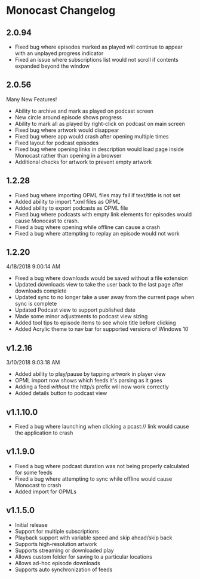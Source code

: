 # Monocast Changelog #

## 2.0.94 ##

* Fixed bug where episodes marked as played will continue to appear with an unplayed progress indicator
* Fixed an issue where subscriptions list would not scroll if contents expanded beyond the window

## 2.0.56 ##

Many New Features!

* Ability to archive and mark as played on podcast screen
* New circle around episode shows progress
* Ability to mark all as played by right-click on podcast on main screen
* Fixed bug where artwork would disappear
* Fixed bug where app would crash after opening multiple times
* Fixed layout for podcast episodes
* Fixed bug where opening links in description would load page inside Monocast rather than opening in a browser
* Additional checks for artwork to prevent empty artwork

## 1.2.28 ##

* Fixed bug where importing OPML files may fail if text/title is not set
* Added ability to import *.xml files as OPML
* Added ability to export podcasts as OPML file
* Fixed bug where podcasts with empty link elements for episodes would cause Monocast to crash.
* Fixed a bug where opening while offline can cause a crash
* Fixed a bug where attempting to replay an episode would not work

## 1.2.20 ##

4/18/2018 9:00:14 AM 

* Fixed a bug where downloads would be saved without a file extension
* Updated downloads view to take the user back to the last page after downloads complete
* Updated sync to no longer take a user away from the current page when sync is complete
* Updated Podcast view to support published date
* Made some minor adjustments to podcast view sizing
* Added tool tips to episode items to see whole title before clicking
* Added Acrylic theme to nav bar for supported versions of Windows 10

## v1.2.16 ##

3/10/2018 9:03:18 AM 

* Added ability to play/pause by tapping artwork in player view
* OPML import now shows which feeds it's parsing as it goes
* Adding a feed *without* the http/s prefix will now work correctly
* Added details button to podcast view

## v1.1.10.0

* Fixed a bug where launching when clicking a pcast:// link would cause the application to crash

## v1.1.9.0

* Fixed a bug where podcast duration was not being properly calculated for some feeds
* Fixed a bug where attempting to sync while offline would cause Monocast to crash
* Added import for OPMLs


## v1.1.5.0

* Initial release
* Support for multiple subscriptions
* Playback support with variable speed and skip ahead/skip back
* Supports high-resolution artwork
* Supports streaming or downloaded play
* Allows custom folder for saving to a particular locations
* Allows ad-hoc episode downloads
* Supports auto synchronization of feeds